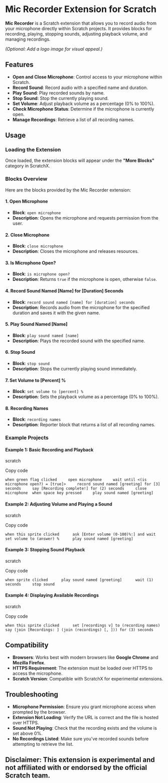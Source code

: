 # Mic Recorder Extension for Scratch

**Mic Recorder** is a Scratch extension that allows you to record audio from your microphone directly within Scratch projects. It provides blocks for recording, playing, stopping sounds, adjusting playback volume, and managing recordings.

*(Optional: Add a logo image for visual appeal.)*

## Features

-   **Open and Close Microphone**: Control access to your microphone within Scratch.
-   **Record Sound**: Record audio with a specified name and duration.
-   **Play Sound**: Play recorded sounds by name.
-   **Stop Sound**: Stop the currently playing sound.
-   **Set Volume**: Adjust playback volume as a percentage (0% to 100%).
-   **Check Microphone Status**: Determine if the microphone is currently open.
-   **Manage Recordings**: Retrieve a list of all recording names.

## Usage

### Loading the Extension

Once loaded, the extension blocks will appear under the **"More Blocks"** category in ScratchX.

### Blocks Overview

Here are the blocks provided by the Mic Recorder extension:

#### 1\. Open Microphone

-   **Block**: `open microphone`
-   **Description**: Opens the microphone and requests permission from the user.

#### 2\. Close Microphone

-   **Block**: `close microphone`
-   **Description**: Closes the microphone and releases resources.

#### 3\. Is Microphone Open?

-   **Block**: `is microphone open?`
-   **Description**: Returns `true` if the microphone is open, otherwise `false`.

#### 4\. Record Sound Named \[Name\] for \[Duration\] Seconds

-   **Block**: `record sound named [name] for [duration] seconds`
-   **Description**: Records audio from the microphone for the specified duration and saves it with the given name.

#### 5\. Play Sound Named \[Name\]

-   **Block**: `play sound named [name]`
-   **Description**: Plays the recorded sound with the specified name.

#### 6\. Stop Sound

-   **Block**: `stop sound`
-   **Description**: Stops the currently playing sound immediately.

#### 7\. Set Volume to \[Percent\] %

-   **Block**: `set volume to [percent] %`
-   **Description**: Sets the playback volume as a percentage (0% to 100%).

#### 8\. Recording Names

-   **Block**: `recording names`
-   **Description**: Reporter block that returns a list of all recording names.

### Example Projects

#### Example 1: Basic Recording and Playback

scratch

Copy code

`when green flag clicked     open microphone     wait until <(is microphone open?) = [true]>     record sound named [greeting] for [3] seconds     say [Recording complete!] for (2) seconds     close microphone  when space key pressed     play sound named [greeting] `

#### Example 2: Adjusting Volume and Playing a Sound

scratch

Copy code

`when this sprite clicked     
ask [Enter volume (0-100)%:] and wait     
set volume to (answer) %     
play sound named [greeting] `

#### Example 3: Stopping Sound Playback

scratch

Copy code

`when sprite clicked     
play sound named [greeting]     
wait (1) seconds     stop sound `

#### Example 4: Displaying Available Recordings

scratch

Copy code

`when this sprite clicked     
set [recordings v] to (recording names)     
say (join [Recordings: ] (join (recordings) [, ])) for (3) seconds `

## Compatibility

-   **Browsers**: Works best with modern browsers like **Google Chrome** and **Mozilla Firefox**.
-   **HTTPS Requirement**: The extension must be loaded over HTTPS to access the microphone.
-   **Scratch Version**: Compatible with ScratchX for experimental extensions.

## Troubleshooting

-   **Microphone Permission**: Ensure you grant microphone access when prompted by the browser.
-   **Extension Not Loading**: Verify the URL is correct and the file is hosted over HTTPS.
-   **Sound Not Playing**: Check that the recording exists and the volume is set above 0%.
-   **No Recordings Listed**: Make sure you've recorded sounds before attempting to retrieve the list.

##   

## Disclaimer: This extension is experimental and not affiliated with or endorsed by the official Scratch team.
